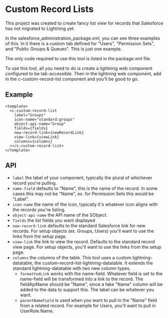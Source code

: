 # Custom Record Lists

This project was created to create fancy list view for records that Salesforce has not migrated to Lightning yet.

In the salesforce_administration_package.xml, you can see three examples of this. In it there is a custom tab defined for "Users", "Permission Sets", and "Public Groups & Queues". This is just one example. 

The only code required to use this tool is listed in the package.xml file.

To use this tool, all you need to do is create a lightning web component configured to be tab-accessible. Then in the lightning web component, add in the c-custom-record-list component and you'll be good to go.

## Example

```
<template>
  <c-custom-record-list
    label="Groups"
    icon-name="standard:groups"
    object-api-name="Group"
    fields={fields}
    new-record-link={newRecordLink}
    view-link={viewLink}
    columns={columns}
  ></c-custom-record-list>
</template>
```

## API

- `label` the label of your component, typically the plural of whichever record you're pulling.
- `name-field` defaults to "Name", this is the name of the record. In some cases this may not be "Name", ex. for Permission Sets this would be "Label".
- `icon-name` the name of the icon, typically it's whatever icon aligns with the records you're listing.
- `object-api-name` the API name of the SObject.
- `fields` the list fields you want displayed
- `new-record-link` defaults to the standard Salesforce link for new records. For setup objects (ex. Groups, Users) you'll want to use the links from the setup page.
- `view-link` the link to view the record. Defaults to the standard record view page. For setup objects, you'll want to use the links from the setup page.
- `columns` the columns of the table. This tool uses a custom lightning-datatable, the custom-record-list-lightning-datatable. It extends the standard lightning-datatable with two new column types.
  - `formattedLink` works with the name-field. Whatever field is set to the name-field will be transformed into a link to the record. The fieldApiName should be "Name", since a fake "Name" column will be added to the data to support this. The label can be whatever you want.
  - `parentNameField` is used when you want to pull in the "Name" field from a related record. For example for Users, you'll want to pull in UserRole.Name.
